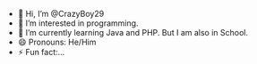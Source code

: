 - 👋 Hi, I’m @CrazyBoy29
- 👀 I’m interested in programming.
- 🌱 I’m currently learning Java and PHP. But I am also in School.
- 😄 Pronouns: He/Him
- ⚡ Fun fact:...

<!---
CrazyBoy29/CrazyBoy29 is a ✨ special ✨ repository because its `README.md` (this file) appears on your GitHub profile.
You can click the Preview link to take a look at your changes.
--->

